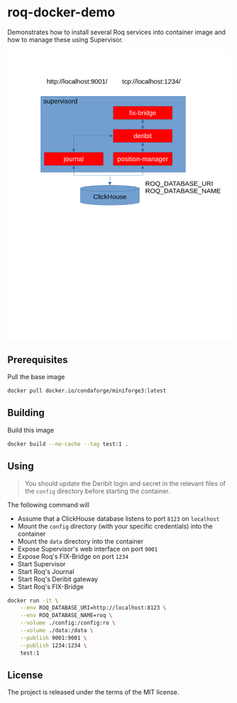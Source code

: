 # roq-docker-demo

Demonstrates how to install several Roq services into container image and how to manage these using Supervisor.

![Design](/static/images/docker.webp)


## Prerequisites

Pull the base image

```bash
docker pull docker.io/condaforge/miniforge3:latest
```


## Building

Build this image

```bash
docker build --no-cache --tag test:1 .
```


## Using

> You should update the Deribit login and secret in the relevant files of the `config` directory before starting the container.

The following command will

* Assume that a ClickHouse database listens to port `8123` on `localhost`
* Mount the `config` directory (with your specific credentials) into the container
* Mount the `data` directory into the container
* Expose Supervisor's web interface on port `9001`
* Expose Roq's FIX-Bridge on port `1234`
* Start Supervisor
* Start Roq's Journal
* Start Roq's Deribit gateway
* Start Roq's FIX-Bridge

```bash
docker run -it \
    --env ROQ_DATABASE_URI=http://localhost:8123 \
    --env ROQ_DATABASE_NAME=roq \
    --volume ./config:/config:ro \
    --volume ./data:/data \
    --publish 9001:9001 \
    --publish 1234:1234 \
    test:1
```


## License

The project is released under the terms of the MIT license.
